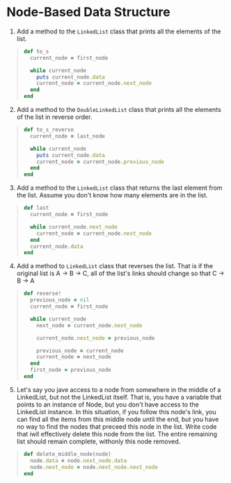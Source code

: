 # Node-Based Data Structure

1. Add a method to the `LinkedList` class that prints all the elements of the list.
> ``` ruby
> def to_s
>   current_node = first_node
> 
>   while current_node
>     puts current_node.data
>     current_node = current_node.next_node
>   end
> end
> ```


2. Add a method to the `DoubleLinkedList` class that prints all the elements of the list in reverse order.
> ``` ruby
> def to_s_reverse
>   current_node = last_node
> 
>   while current_node
>     puts current_node.data
>     current_node = current_node.previous_node
>   end
> end
> ```


3. Add a method to the `LinkedList` class that returns the last element from the list. Assume you don't know how many elements are in the list.
> ``` ruby
> def last
>   current_node = first_node
> 
>   while current_node.next_node
>     current_node = current_node.next_node
>   end
>   current_node.data
> end
> ```


4. Add a method to `LinkedList` class that reverses the list. That is if the original list is A -> B -> C, all of the list's links should change so that C -> B -> A
> ``` ruby
> def reverse!
>   previous_node = nil
>   current_node = first_node
> 
>   while current_node
>     next_node = current_node.next_node
> 
>     current_node.next_node = previous_node
> 
>     previous_node = current_node
>     current_node = next_node
>   end
>   first_node = previous_node
> end
> ```


5. Let's say you jave access to a node from somewhere in the middle of a LinkedList, but not the LinkedList itself. That is, you have a variable that points to an instance of Node, but you don't have access to the LinkedList instance. In this situation, if you follow this node's link, you can find all the items from this middle node until the end, but you have no way to find the nodes that preceed this node in the list. Write code that iwll effectively delete this node from the list. The entire remaining list should remain complete, withonly this node removed.
> ``` ruby
> def delete_middle_node(node)
>   node.data = node.next_node.data
>   node.next_node = node.next_node.next_node
> end
> ```
